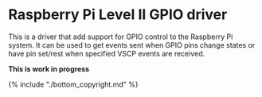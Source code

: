 # Raspberry Pi Level II GPIO driver

This is a driver that add support for GPIO control to the Raspberry Pi system. It can be used to get events sent when GPIO pins change states or have pin set/rest when specified VSCP events are received.

 **This is work in progress**

{% include "./bottom_copyright.md" %}

